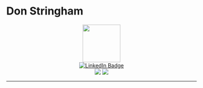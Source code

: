 # Don Stringham

<div id="header" align="center">
  <a href="https://github.com/dbs6713">
  <img src="https://media.giphy.com/media/du3J3cXyzhj75IOgvA/giphy.gif" width="100"/>
  </a>
</div>

<div id="badges" align="center">
  <a href="https://www.linkedin.com/in/don-stringham-21715b275/">
    <img src="https://img.shields.io/badge/LinkedIn-blue?style=for-the-badge&logo=linkedin&logoColor=white" alt="LinkedIn Badge"/>
  </a>
  <br/>
  <a href="https://wakatime.com"><img src="https://wakatime.com/share/@dbs67/f5cb52d8-e05b-47a2-9667-e23db5fccb44.png" /></a>
  <a href="https://wakatime.com"><img src="https://wakatime.com/share/@dbs67/a97306d5-7331-46a9-92f0-a8803e870942.png" /></a>
</div>
<hr/>
<!--   <a href="https://donbstringham.com"> -->
<!--     <img src="https://img.shields.io/website?url=https%3A%2F%2Fdonbstringham.com&up_message=donbstringham.com&link=https%3A%2F%2Fdonbstringham.com" /> -->
<!--   </a> -->
<!-- </div> -->
<!-- <div id="profileview" align="center"> -->
<!--   <img src="https://komarev.com/ghpvc/?username=dbs6713&style=flat-square&color=blue" alt=""/> -->
<!-- </div> -->
